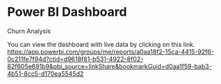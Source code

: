 # Power BI Dashboard
Churn Analysis

You can view the dashboard with live data by clicking on this link.
https://app.powerbi.com/groups/me/reports/a0aa18f2-15ca-4415-92f6-0c211fe7f94d?ctid=d9618f81-b531-4922-8f02-82f605e691b9&pbi_source=linkShare&bookmarkGuid=d0aa1f59-bab3-4b51-8cc5-d170ea5545d2
